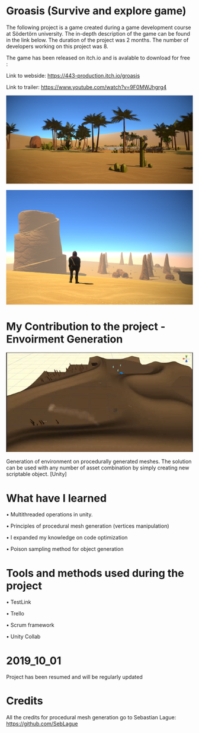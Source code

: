 # Groasis (Survive and explore game)
The following project is a game created during a game development course at Södertörn university. The in-depth description of the game can be found in the link below. The duration of the project was 2 months. The number of developers working on this project was 8.

The game has been released on itch.io and is avalable to download for free :


Link to webside: https://443-production.itch.io/groasis 



Link to trailer: https://www.youtube.com/watch?v=9F0MWJhgrg4

![](LtjLJn.png)



![](wf2yjh.png)

# My Contribution to the project - Envoirment Generation

![](Gif_Game.gif)

Generation of environment on procedurally generated meshes. The solution can be used with any number of asset combination by simply 
creating new scriptable object. [Unity]

# What have I learned

• Multithreaded operations in unity.

• Principles of procedural mesh generation (vertices manipulation)

• I expanded my knowledge on code optimization

• Poison sampling method for object generation

# Tools and methods used during the project 

• TestLink 

• Trello 

• Scrum framework

• Unity Collab

# 2019_10_01

Project has been resumed and will be regularly updated 

# Credits

All the credits for procedural mesh generation go to Sebastian Lague:
https://github.com/SebLague

